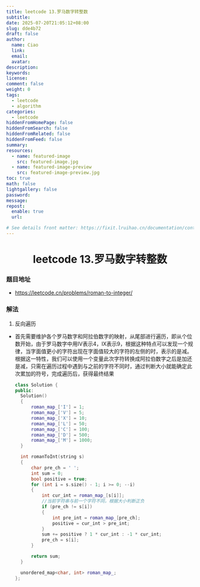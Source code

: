 ```yaml
---
title: leetcode 13.罗马数字转整数
subtitle:
date: 2025-07-20T21:05:12+08:00
slug: dde4b72
draft: false
author:
  name: Ciao
  link:
  email:
  avatar:
description:
keywords:
license:
comment: false
weight: 0
tags:
  - leetcode
  - algorithm
categories:
  - leetcode
hiddenFromHomePage: false
hiddenFromSearch: false
hiddenFromRelated: false
hiddenFromFeed: false
summary:
resources:
  - name: featured-image
    src: featured-image.jpg
  - name: featured-image-preview
    src: featured-image-preview.jpg
toc: true
math: false
lightgallery: false
password:
message:
repost:
  enable: true
  url:

# See details front matter: https://fixit.lruihao.cn/documentation/content-management/introduction/#front-matter
---
```


<!--more-->

<h1 align="center">leetcode 13.罗马数字转整数</h1>

### 题目地址
  * https://leetcode.cn/problems/roman-to-integer/

### 解法
  1. 反向遍历
  * 首先需要维护各个罗马数字和阿拉伯数字的映射，从尾部进行遍历，即从个位数开始，由于罗马数字中用IV表示4，IX表示9，根据这种特点可以发现一个规律，当字面值更小的字符出现在字面值较大的字符的左侧的时，表示的是减。根据这一特性，我们可以使用一个变量此次字符转换成阿拉伯数字之后是加还是减，只需在遍历过程中遇到与之前的字符不同时，通过判断大小就能确定此次累加的符号，完成遍历后，获得最终结果
    ```C++
    class Solution {
    public:
      Solution() 
      {
          roman_map_['I'] = 1;
          roman_map_['V'] = 5;
          roman_map_['X'] = 10;
          roman_map_['L'] = 50;
          roman_map_['C'] = 100;
          roman_map_['D'] = 500;
          roman_map_['M'] = 1000;
      }

      int romanToInt(string s) 
      {
          char pre_ch = ' ';
          int sum = 0;
          bool positive = true;
          for (int i = s.size() - 1; i >= 0; --i)
          {
              int cur_int = roman_map_[s[i]];
              //当前字符串与前一个字符不同，根据大小判断正负
              if (pre_ch != s[i])
              {
                  int pre_int = roman_map_[pre_ch];
                  positive = cur_int > pre_int;
              }
              sum += positive ? 1 * cur_int : -1 * cur_int;
              pre_ch = s[i];
          }

          return sum;
      }

      unordered_map<char, int> roman_map_;
    };
    ```
